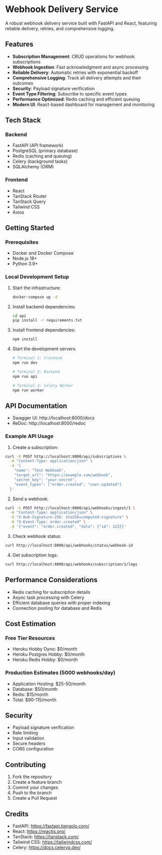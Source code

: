 # Webhook Delivery Service

A robust webhook delivery service built with FastAPI and React, featuring reliable delivery, retries, and comprehensive logging.

## Features

- **Subscription Management**: CRUD operations for webhook subscriptions
- **Webhook Ingestion**: Fast acknowledgment and async processing
- **Reliable Delivery**: Automatic retries with exponential backoff
- **Comprehensive Logging**: Track all delivery attempts and their outcomes
- **Security**: Payload signature verification
- **Event Type Filtering**: Subscribe to specific event types
- **Performance Optimized**: Redis caching and efficient queuing
- **Modern UI**: React-based dashboard for management and monitoring

## Tech Stack

### Backend
- FastAPI (API framework)
- PostgreSQL (primary database)
- Redis (caching and queuing)
- Celery (background tasks)
- SQLAlchemy (ORM)

### Frontend
- React
- TanStack Router
- TanStack Query
- Tailwind CSS
- Axios

## Getting Started

### Prerequisites
- Docker and Docker Compose
- Node.js 18+
- Python 3.9+

### Local Development Setup

1. Start the infrastructure:
   ```bash
   docker-compose up -d
   ```

2. Install backend dependencies:
   ```bash
   cd api
   pip install -r requirements.txt
   ```

3. Install frontend dependencies:
   ```bash
   npm install
   ```

4. Start the development servers:
   ```bash
   # Terminal 1: Frontend
   npm run dev

   # Terminal 2: Backend
   npm run api

   # Terminal 3: Celery Worker
   npm run worker
   ```

## API Documentation

- Swagger UI: http://localhost:8000/docs
- ReDoc: http://localhost:8000/redoc

### Example API Usage

1. Create a subscription:
```bash
curl -X POST http://localhost:8000/api/subscriptions \
  -H "Content-Type: application/json" \
  -d '{
    "name": "Test Webhook",
    "target_url": "https://example.com/webhook",
    "secret_key": "your-secret",
    "event_types": ["order.created", "user.updated"]
  }'
```

2. Send a webhook:
```bash
curl -X POST http://localhost:8000/api/webhooks/ingest/1 \
  -H "Content-Type: application/json" \
  -H "X-Hub-Signature-256: sha256=computed-signature" \
  -H "X-Event-Type: order.created" \
  -d '{"event": "order.created", "data": {"id": 123}}'
```

3. Check webhook status:
```bash
curl http://localhost:8000/api/webhooks/status/webhook-id
```

4. Get subscription logs:
```bash
curl http://localhost:8000/api/webhooks/subscription/1/logs
```

## Performance Considerations

- Redis caching for subscription details
- Async task processing with Celery
- Efficient database queries with proper indexing
- Connection pooling for database and Redis

## Cost Estimation

### Free Tier Resources
- Heroku Hobby Dyno: $0/month
- Heroku Postgres Hobby: $0/month
- Heroku Redis Hobby: $0/month

### Production Estimates (5000 webhooks/day)
- Application Hosting: $25-50/month
- Database: $50/month
- Redis: $15/month
- Total: $90-115/month

## Security

- Payload signature verification
- Rate limiting
- Input validation
- Secure headers
- CORS configuration

## Contributing

1. Fork the repository
2. Create a feature branch
3. Commit your changes
4. Push to the branch
5. Create a Pull Request

## Credits

- FastAPI: https://fastapi.tiangolo.com/
- React: https://reactjs.org/
- TanStack: https://tanstack.com/
- Tailwind CSS: https://tailwindcss.com/
- Celery: https://docs.celeryq.dev/